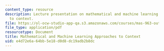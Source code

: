 ```yaml
---
content_type: resource
description: Lecture presentation on mathematical and machine learning approaches
  to context.
file: https://ol-ocw-studio-app-qa.s3.amazonaws.com/courses/mas-963-out-of-context-a-course-on-computer-systems-that-adapt-to-and-learn-from-context-fall-2001/e4d72e6a64bb5e18d0d8dc19adb2b8dc_sld0012.pdf
file_type: application/pdf
resourcetype: Document
title: Mathematical and Machine Learning Approaches to Context
uid: e4d72e6a-64bb-5e18-d0d8-dc19adb2b8dc
---
```

